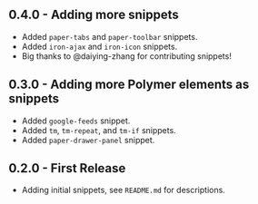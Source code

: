 ## 0.4.0 - Adding more snippets
* Added `paper-tabs` and `paper-toolbar` snippets.
* Added `iron-ajax` and `iron-icon` snippets.
* Big thanks to @daiying-zhang for contributing snippets!

## 0.3.0 - Adding more Polymer elements as snippets
* Added `google-feeds` snippet.
* Added `tm`, `tm-repeat`, and `tm-if` snippets.
* Added `paper-drawer-panel` snippet.

## 0.2.0 - First Release
* Adding initial snippets, see `README.md` for descriptions.
